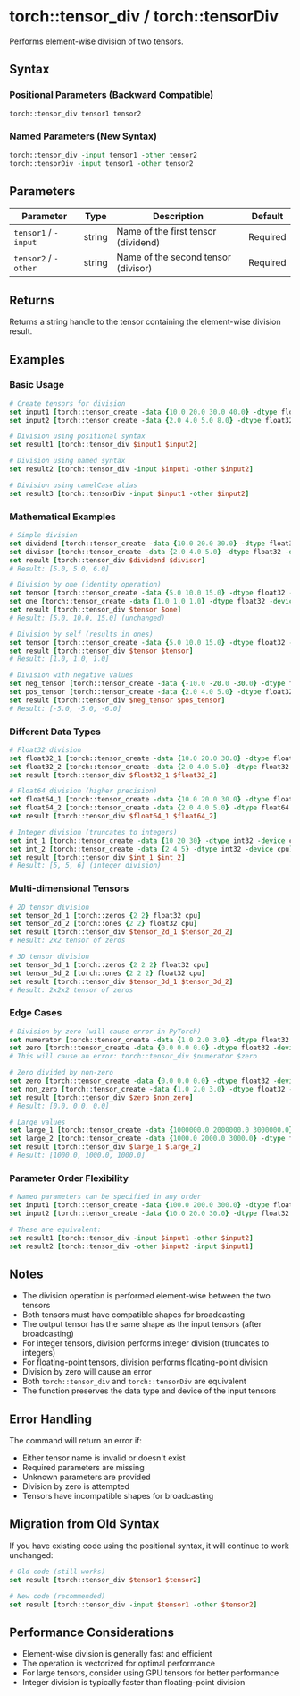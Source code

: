 # torch::tensor_div / torch::tensorDiv

Performs element-wise division of two tensors.

## Syntax

### Positional Parameters (Backward Compatible)
```tcl
torch::tensor_div tensor1 tensor2
```

### Named Parameters (New Syntax)
```tcl
torch::tensor_div -input tensor1 -other tensor2
torch::tensorDiv -input tensor1 -other tensor2
```

## Parameters

| Parameter | Type | Description | Default |
|-----------|------|-------------|---------|
| `tensor1` / `-input` | string | Name of the first tensor (dividend) | Required |
| `tensor2` / `-other` | string | Name of the second tensor (divisor) | Required |

## Returns

Returns a string handle to the tensor containing the element-wise division result.

## Examples

### Basic Usage

```tcl
# Create tensors for division
set input1 [torch::tensor_create -data {10.0 20.0 30.0 40.0} -dtype float32 -device cpu]
set input2 [torch::tensor_create -data {2.0 4.0 5.0 8.0} -dtype float32 -device cpu]

# Division using positional syntax
set result1 [torch::tensor_div $input1 $input2]

# Division using named syntax
set result2 [torch::tensor_div -input $input1 -other $input2]

# Division using camelCase alias
set result3 [torch::tensorDiv -input $input1 -other $input2]
```

### Mathematical Examples

```tcl
# Simple division
set dividend [torch::tensor_create -data {10.0 20.0 30.0} -dtype float32 -device cpu]
set divisor [torch::tensor_create -data {2.0 4.0 5.0} -dtype float32 -device cpu]
set result [torch::tensor_div $dividend $divisor]
# Result: [5.0, 5.0, 6.0]

# Division by one (identity operation)
set tensor [torch::tensor_create -data {5.0 10.0 15.0} -dtype float32 -device cpu]
set one [torch::tensor_create -data {1.0 1.0 1.0} -dtype float32 -device cpu]
set result [torch::tensor_div $tensor $one]
# Result: [5.0, 10.0, 15.0] (unchanged)

# Division by self (results in ones)
set tensor [torch::tensor_create -data {5.0 10.0 15.0} -dtype float32 -device cpu]
set result [torch::tensor_div $tensor $tensor]
# Result: [1.0, 1.0, 1.0]

# Division with negative values
set neg_tensor [torch::tensor_create -data {-10.0 -20.0 -30.0} -dtype float32 -device cpu]
set pos_tensor [torch::tensor_create -data {2.0 4.0 5.0} -dtype float32 -device cpu]
set result [torch::tensor_div $neg_tensor $pos_tensor]
# Result: [-5.0, -5.0, -6.0]
```

### Different Data Types

```tcl
# Float32 division
set float32_1 [torch::tensor_create -data {10.0 20.0 30.0} -dtype float32 -device cpu]
set float32_2 [torch::tensor_create -data {2.0 4.0 5.0} -dtype float32 -device cpu]
set result [torch::tensor_div $float32_1 $float32_2]

# Float64 division (higher precision)
set float64_1 [torch::tensor_create -data {10.0 20.0 30.0} -dtype float64 -device cpu]
set float64_2 [torch::tensor_create -data {2.0 4.0 5.0} -dtype float64 -device cpu]
set result [torch::tensor_div $float64_1 $float64_2]

# Integer division (truncates to integers)
set int_1 [torch::tensor_create -data {10 20 30} -dtype int32 -device cpu]
set int_2 [torch::tensor_create -data {2 4 5} -dtype int32 -device cpu]
set result [torch::tensor_div $int_1 $int_2]
# Result: [5, 5, 6] (integer division)
```

### Multi-dimensional Tensors

```tcl
# 2D tensor division
set tensor_2d_1 [torch::zeros {2 2} float32 cpu]
set tensor_2d_2 [torch::ones {2 2} float32 cpu]
set result [torch::tensor_div $tensor_2d_1 $tensor_2d_2]
# Result: 2x2 tensor of zeros

# 3D tensor division
set tensor_3d_1 [torch::zeros {2 2 2} float32 cpu]
set tensor_3d_2 [torch::ones {2 2 2} float32 cpu]
set result [torch::tensor_div $tensor_3d_1 $tensor_3d_2]
# Result: 2x2x2 tensor of zeros
```

### Edge Cases

```tcl
# Division by zero (will cause error in PyTorch)
set numerator [torch::tensor_create -data {1.0 2.0 3.0} -dtype float32 -device cpu]
set zero [torch::tensor_create -data {0.0 0.0 0.0} -dtype float32 -device cpu]
# This will cause an error: torch::tensor_div $numerator $zero

# Zero divided by non-zero
set zero [torch::tensor_create -data {0.0 0.0 0.0} -dtype float32 -device cpu]
set non_zero [torch::tensor_create -data {1.0 2.0 3.0} -dtype float32 -device cpu]
set result [torch::tensor_div $zero $non_zero]
# Result: [0.0, 0.0, 0.0]

# Large values
set large_1 [torch::tensor_create -data {1000000.0 2000000.0 3000000.0} -dtype float32 -device cpu]
set large_2 [torch::tensor_create -data {1000.0 2000.0 3000.0} -dtype float32 -device cpu]
set result [torch::tensor_div $large_1 $large_2]
# Result: [1000.0, 1000.0, 1000.0]
```

### Parameter Order Flexibility

```tcl
# Named parameters can be specified in any order
set input1 [torch::tensor_create -data {100.0 200.0 300.0} -dtype float32 -device cpu]
set input2 [torch::tensor_create -data {10.0 20.0 30.0} -dtype float32 -device cpu]

# These are equivalent:
set result1 [torch::tensor_div -input $input1 -other $input2]
set result2 [torch::tensor_div -other $input2 -input $input1]
```

## Notes

- The division operation is performed element-wise between the two tensors
- Both tensors must have compatible shapes for broadcasting
- The output tensor has the same shape as the input tensors (after broadcasting)
- For integer tensors, division performs integer division (truncates to integers)
- For floating-point tensors, division performs floating-point division
- Division by zero will cause an error
- Both `torch::tensor_div` and `torch::tensorDiv` are equivalent
- The function preserves the data type and device of the input tensors

## Error Handling

The command will return an error if:
- Either tensor name is invalid or doesn't exist
- Required parameters are missing
- Unknown parameters are provided
- Division by zero is attempted
- Tensors have incompatible shapes for broadcasting

## Migration from Old Syntax

If you have existing code using the positional syntax, it will continue to work unchanged:

```tcl
# Old code (still works)
set result [torch::tensor_div $tensor1 $tensor2]

# New code (recommended)
set result [torch::tensor_div -input $tensor1 -other $tensor2]
```

## Performance Considerations

- Element-wise division is generally fast and efficient
- The operation is vectorized for optimal performance
- For large tensors, consider using GPU tensors for better performance
- Integer division is typically faster than floating-point division 